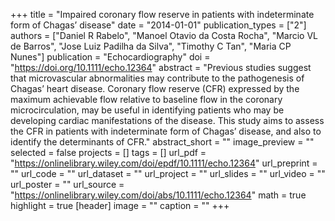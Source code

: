 +++
title = "Impaired coronary flow reserve in patients with indeterminate form of Chagas’ disease"
date = "2014-01-01"
publication_types = ["2"]
authors = ["Daniel R Rabelo", "Manoel Otavio da Costa Rocha", "Marcio VL de Barros", "Jose Luiz Padilha da Silva", "Timothy C Tan", "Maria CP Nunes"]
publication = "Echocardiography"
doi = "https://doi.org/10.1111/echo.12364" 
abstract = "Previous studies suggest that microvascular abnormalities may contribute to the pathogenesis of Chagas’ heart disease. Coronary flow reserve (CFR) expressed by the maximum achievable flow relative to baseline flow in the coronary microcirculation, may be useful in identifying patients who may be developing cardiac manifestations of the disease. This study aims to assess the CFR in patients with indeterminate form of Chagas’ disease, and also to identify the determinants of CFR."
abstract_short = ""
image_preview = ""
selected = false
projects = []
tags = []
url_pdf = "https://onlinelibrary.wiley.com/doi/epdf/10.1111/echo.12364"
url_preprint = ""
url_code = ""
url_dataset = ""
url_project = ""
url_slides = ""
url_video = ""
url_poster = ""
url_source = "https://onlinelibrary.wiley.com/doi/abs/10.1111/echo.12364"
math = true
highlight = true
[header]
image = ""
caption = ""
+++
